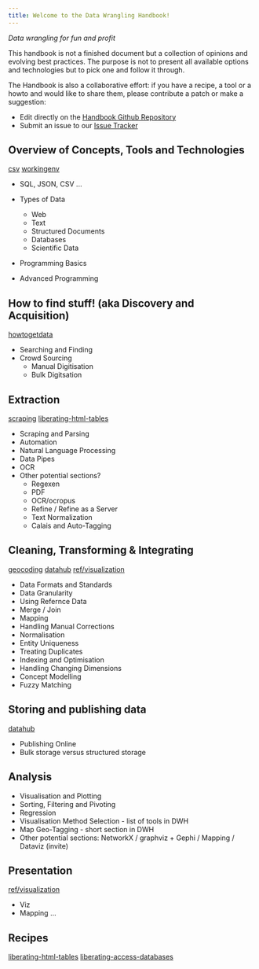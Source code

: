 ```yaml
---
title: Welcome to the Data Wrangling Handbook!
---
```


*Data wrangling for fun and profit*

This handbook is not a finished document but a collection of opinions and evolving best practices. The purpose is not to present all available options and technologies but to pick one and follow it through.

The Handbook is also a collaborative effort: if you have a recipe, a tool or a howto and would like to share them, please contribute a patch or make a suggestion:

* Edit directly on the [Handbook Github Repository](https://github.com/okfn/handbook)
* Submit an issue to our [Issue Tracker](https://github.com/okfn/handbook/issue)


## Overview of Concepts, Tools and Technologies

[csv](csv/)
[workingenv](workingenv/)

* SQL, JSON, CSV ...
* Types of Data
  * Web
  * Text
  * Structured Documents
  * Databases
  * Scientific Data

* Programming Basics
* Advanced Programming

## How to find stuff! (aka Discovery and Acquisition)

[howtogetdata](howtogetdata/)

* Searching and Finding
* Crowd Sourcing
  * Manual Digitisation
  * Bulk Digitsation

## Extraction

[scraping](scraping/)
[liberating-html-tables](liberating-html-tables/)

* Scraping and Parsing
* Automation
* Natural Language Processing
* Data Pipes
* OCR
* Other potential sections?
	* Regexen
	* PDF
	* OCR/ocropus
	* Refine / Refine as a Server
	* Text Normalization
	* Calais and Auto-Tagging

## Cleaning, Transforming & Integrating

[geocoding](geocoding/)
[datahub](datahub/)
[ref/visualization](ref/visualization/)


* Data Formats and Standards
* Data Granularity
* Using Refernce Data
* Merge / Join
* Mapping
* Handling Manual Corrections
* Normalisation
* Entity Uniqueness
* Treating Duplicates
* Indexing and Optimisation
* Handling Changing Dimensions
* Concept Modelling
* Fuzzy Matching

## Storing and publishing data

[datahub](datahub/)

* Publishing Online
* Bulk storage versus structured storage

## Analysis

* Visualisation and Plotting
* Sorting, Filtering and Pivoting
* Regression
* Visualisation Method Selection - list of tools in DWH
* Map Geo-Tagging - short section in DWH
* Other potential sections: NetworkX / graphviz + Gephi / Mapping / Dataviz (invite)

## Presentation

[ref/visualization](ref/visualization/)

* Viz
* Mapping ...

## Recipes

[liberating-html-tables](liberating-html-tables/)
[liberating-access-databases](liberating-access-databases/)
